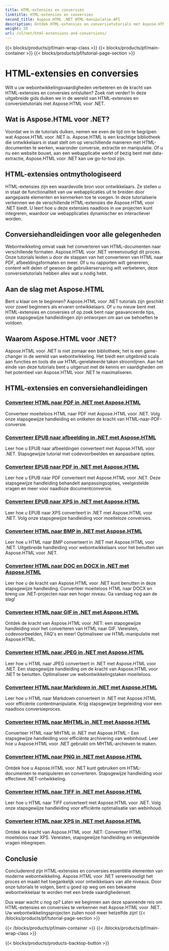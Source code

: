 ```yaml
---
title: HTML-extensies en conversies
linktitle: HTML-extensies en conversies
second_title: Aspose.HTML .NET HTML-manipulatie-API
description: Ontdek HTML-extensies en conversietutorials met Aspose.HTML voor .NET. Leer hoe u webontwikkeling optimaliseert met deze uitgebreide tutorials.
weight: 20
url: /nl/net/html-extensions-and-conversions/
---
```


{{< blocks/products/pf/main-wrap-class >}}
{{< blocks/products/pf/main-container >}}
{{< blocks/products/pf/tutorial-page-section >}}

# HTML-extensies en conversies


Wilt u uw webontwikkelingsvaardigheden verbeteren en de kracht van HTML-extensies en conversies ontsluiten? Zoek niet verder! In deze uitgebreide gids duiken we in de wereld van HTML-extensies en conversietutorials met Aspose.HTML voor .NET.

## Wat is Aspose.HTML voor .NET?

Voordat we in de tutorials duiken, nemen we even de tijd om te begrijpen wat Aspose.HTML voor .NET is. Aspose.HTML is een krachtige bibliotheek die ontwikkelaars in staat stelt om op verschillende manieren met HTML-documenten te werken, waaronder conversie, extractie en manipulatie. Of u nu een website bouwt, aan een webapplicatie werkt of bezig bent met data-extractie, Aspose.HTML voor .NET kan uw go-to-tool zijn.

## HTML-extensies ontmythologiseerd

HTML-extensies zijn een waardevolle bron voor ontwikkelaars. Ze stellen u in staat de functionaliteit van uw webapplicaties uit te breiden door aangepaste elementen en kenmerken toe te voegen. In deze tutorialserie verkennen we de verschillende HTML-extensies die Aspose.HTML voor .NET biedt. U leert hoe u deze extensies naadloos in uw projecten kunt integreren, waardoor uw webapplicaties dynamischer en interactiever worden.

## Conversiehandleidingen voor alle gelegenheden

Webontwikkeling omvat vaak het converteren van HTML-documenten naar verschillende formaten. Aspose.HTML voor .NET vereenvoudigt dit proces. Onze tutorials leiden u door de stappen van het converteren van HTML naar PDF, afbeeldingsformaten en meer. Of u nu rapporten wilt genereren, content wilt delen of gewoon de gebruikerservaring wilt verbeteren, deze conversietutorials hebben alles wat u nodig hebt.

## Aan de slag met Aspose.HTML

Bent u klaar om te beginnen? Aspose.HTML voor .NET tutorials zijn geschikt voor zowel beginners als ervaren ontwikkelaars. Of u nu nieuw bent met HTML-extensies en conversies of op zoek bent naar geavanceerde tips, onze stapsgewijze handleidingen zijn ontworpen om aan uw behoeften te voldoen.

## Waarom Aspose.HTML voor .NET?

Aspose.HTML voor .NET is niet zomaar een bibliotheek; het is een game-changer in de wereld van webontwikkeling. Het biedt een uitgebreid scala aan functies en tools die uw HTML-gerelateerde taken stroomlijnen. Aan het einde van deze tutorials bent u uitgerust met de kennis en vaardigheden om het potentieel van Aspose.HTML voor .NET te maximaliseren.

## HTML-extensies en conversiehandleidingen
### [Converteer HTML naar PDF in .NET met Aspose.HTML](./convert-html-to-pdf/)
Converteer moeiteloos HTML naar PDF met Aspose.HTML voor .NET. Volg onze stapsgewijze handleiding en ontketen de kracht van HTML-naar-PDF-conversie.
### [Converteer EPUB naar afbeelding in .NET met Aspose.HTML](./convert-epub-to-image/)
Leer hoe u EPUB naar afbeeldingen converteert met Aspose.HTML voor .NET. Stapsgewijze tutorial met codevoorbeelden en aanpasbare opties.
### [Converteer EPUB naar PDF in .NET met Aspose.HTML](./convert-epub-to-pdf/)
Leer hoe u EPUB naar PDF converteert met Aspose.HTML voor .NET. Deze stapsgewijze handleiding behandelt aanpassingsopties, veelgestelde vragen en meer voor naadloze documentconversie.
### [Converteer EPUB naar XPS in .NET met Aspose.HTML](./convert-epub-to-xps/)
Leer hoe u EPUB naar XPS converteert in .NET met Aspose.HTML voor .NET. Volg onze stapsgewijze handleiding voor moeiteloze conversies.
### [Converteer HTML naar BMP in .NET met Aspose.HTML](./convert-html-to-bmp/)
Leer hoe u HTML naar BMP converteert in .NET met Aspose.HTML voor .NET. Uitgebreide handleiding voor webontwikkelaars voor het benutten van Aspose.HTML voor .NET.
### [Converteer HTML naar DOC en DOCX in .NET met Aspose.HTML](./convert-html-to-doc-docx/)
Leer hoe u de kracht van Aspose.HTML voor .NET kunt benutten in deze stapsgewijze handleiding. Converteer moeiteloos HTML naar DOCX en breng uw .NET-projecten naar een hoger niveau. Ga vandaag nog aan de slag!
### [Converteer HTML naar GIF in .NET met Aspose.HTML](./convert-html-to-gif/)
Ontdek de kracht van Aspose.HTML voor .NET: een stapsgewijze handleiding voor het converteren van HTML naar GIF. Vereisten, codevoorbeelden, FAQ's en meer! Optimaliseer uw HTML-manipulatie met Aspose.HTML.
### [Converteer HTML naar JPEG in .NET met Aspose.HTML](./convert-html-to-jpeg/)
Leer hoe u HTML naar JPEG converteert in .NET met Aspose.HTML voor .NET. Een stapsgewijze handleiding om de kracht van Aspose.HTML voor .NET te benutten. Optimaliseer uw webontwikkelingstaken moeiteloos.
### [Converteer HTML naar Markdown in .NET met Aspose.HTML](./convert-html-to-markdown/)
Leer hoe u HTML naar Markdown converteert in .NET met Aspose.HTML voor efficiënte contentmanipulatie. Krijg stapsgewijze begeleiding voor een naadloos conversieproces.
### [Converteer HTML naar MHTML in .NET met Aspose.HTML](./convert-html-to-mhtml/)
Converteer HTML naar MHTML in .NET met Aspose.HTML - Een stapsgewijze handleiding voor efficiënte archivering van webinhoud. Leer hoe u Aspose.HTML voor .NET gebruikt om MHTML-archieven te maken.
### [Converteer HTML naar PNG in .NET met Aspose.HTML](./convert-html-to-png/)
Ontdek hoe u Aspose.HTML voor .NET kunt gebruiken om HTML-documenten te manipuleren en converteren. Stapsgewijze handleiding voor effectieve .NET-ontwikkeling.
### [Converteer HTML naar TIFF in .NET met Aspose.HTML](./convert-html-to-tiff/)
Leer hoe u HTML naar TIFF converteert met Aspose.HTML voor .NET. Volg onze stapsgewijze handleiding voor efficiënte optimalisatie van webinhoud.
### [Converteer HTML naar XPS in .NET met Aspose.HTML](./convert-html-to-xps/)
Ontdek de kracht van Aspose.HTML voor .NET: Converteer HTML moeiteloos naar XPS. Vereisten, stapsgewijze handleiding en veelgestelde vragen inbegrepen.

## Conclusie

Concluderend zijn HTML-extensies en conversies essentiële elementen van moderne webontwikkeling. Aspose.HTML voor .NET vereenvoudigt het proces en maakt het toegankelijk voor ontwikkelaars van alle niveaus. Door onze tutorials te volgen, bent u goed op weg om een bekwame webontwikkelaar te worden met een brede vaardighedenset.

Dus waar wacht u nog op? Laten we beginnen aan deze spannende reis om HTML-extensies en conversies te verkennen met Aspose.HTML voor .NET. Uw webontwikkelingsprojecten zullen nooit meer hetzelfde zijn!
{{< /blocks/products/pf/tutorial-page-section >}}

{{< /blocks/products/pf/main-container >}}
{{< /blocks/products/pf/main-wrap-class >}}

{{< blocks/products/products-backtop-button >}}

